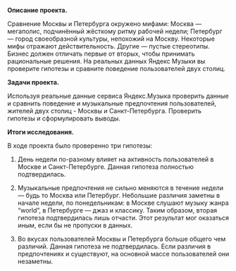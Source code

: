 **Описание проекта.**

Сравнение Москвы и Петербурга окружено мифами:
Москва — мегаполис, подчинённый жёсткому ритму рабочей недели;
Петербург — город своеобразной культуры, непохожий на Москву.
Некоторые мифы отражают действительность. Другие — пустые стереотипы. Бизнес должен отличать первые от вторых, чтобы принимать рациональные решения. 
На реальных данных Яндекс Музыки вы проверите гипотезы и сравните поведение пользователей двух столиц.


**Задачи проекта.**

Используя реальные данные сервиса Яндекс.Музыка проверить данные и сравнить поведение и музыкальные предпочтения пользователей, 
жителей двух столиц - Москвы и Санкт-Петербурга. Проверить гипотезы и сформулировать выводы.



**Итоги исследования.**

В ходе проекта было проверенно три гипотезы:

1) День недели по-разному влияет на активность пользователей в Москве и Санкт-Петербурге.
Данная гипотеза полностью подтвердилась.

2) Музыкальные предпочтения не сильно меняются в течение недели — будь то Москва или Петербург.
Небольшие различия заметны в начале недели, по понедельникам:
в Москве слушают музыку жанра “world”,
в Петербурге — джаз и классику.
Таким образом, вторая гипотеза подтвердилась лишь отчасти. Этот результат мог оказаться иным, если бы не пропуски в данных.

3) Во вкусах пользователей Москвы и Петербурга больше общего чем различий.
Данная гипотеза не подтвердилась. Если различия в предпочтениях и существуют, на основной массе пользователей они незаметны.
